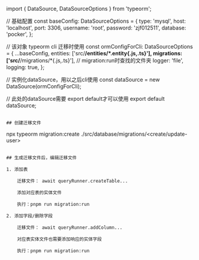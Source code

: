 import { DataSource, DataSourceOptions } from 'typeorm';

// 基础配置
const baseConfig: DataSourceOptions = {
type: 'mysql',
host: 'localhost',
port: 3306,
username: 'root',
password: 'zjf012511',
database: 'pocker',
};

// 该对象 typeorm cli 迁移时使用
const ormConfigForCli: DataSourceOptions = {
...baseConfig,
entities: ['src/**/entities/*.entity{.js,.ts}'],
migrations: ['src/**/migrations/*{.js,.ts}'], // migration:run时查找的文件夹
logger: 'file',
logging: true,
};

// 实例化dataSource，用以之后cli使用
const dataSource = new DataSource(ormConfigForCli);

// 此处的dataSource需要 export default才可以使用
export default dataSource;

```

## 创建迁移文件

```

npx typeorm migration:create ./src/database/migrations/<create/update-user>

```

## 生成迁移文件后，编辑迁移文件

1. 添加表

    迁移文件： await queryRunner.createTable...

    添加对应表的实体文件

    执行：pnpm run migration:run

2. 添加字段/删除字段

    迁移文件： await queryRunner.addColumn...

    对应表实体文件也需要添加响应的实体字段

    执行：pnpm run migration:run
```
